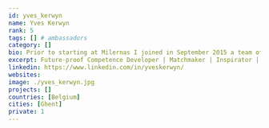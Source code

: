 ```yaml
---
id: yves_kerwyn
name: Yves Kerwyn
rank: 5
tags: [] # ambassadors
category: []
bio: Prior to starting at Milernas I joined in September 2015 a team of datacenter, storage, networking and hardware design experts to co-found Green IT Globe.Before that I spent 16 wonderful years at Microsoft. In my last role, partner sales executive, I managed the top Belgian partners for Microsoft’s Cloud Productivity business, leveraging my broad experience as a highly successful solution specialist for Office 365.As a solution specialist I accomplished (1x) +100% and (3x) +150% quota attainment, for which I was rewarded in 2012 with the Microsoft Circle of Excellence Top Attainment Platinum Award.Prior to the solution sales role I was for 5 years a product marketing manager for SharePoint and Office Professional Plus. Main achievement in this role is my leading contribution in developing the SharePoint ecosystem, particularly by devotedly representing Microsoft at virtually all public platforms where collaboration, enterprise content management and enterprise search were debated, directly and indirectly supporting the local SharePoint – and by consequence the Office – revenue growth acceleration. I started at Microsoft in January 1999 as a systems engineer and later developer evangelist, typically spending most of my time preparing and delivering TechNet & MSDN roadshows, covering a wide spectrum of products including Windows Server, SQL Server, Exchange Server, BizTalk Server and all Microsoft programming languages and development tools.In between I was for approximately 4 years a partner technology advisor, supporting the recruitment and development of Microsoft business partners, especially in new business opportunity domains. In this period I gradually converted from being rather technology-oriented to more business-focused, without losing my passion for technology. Before joining Microsoft I worked at Softamed, a computer telephony integration (CTI) start-up. In 1999 I co-founded Artilium, a mobile virtual network enabler (MVNE) spin-off. The internet should treated as a human right for all, and I love contributing to a goal that would make this possible. 
excerpt: Future-proof Competence Developer | Matchmaker | Inspirator | Passionate about People & Technology
linkedin: https://www.linkedin.com/in/yveskerwyn/
websites:
image: ./yves_kerwyn.jpg
projects: []
countries: [Belgium]
cities: [Ghent]
private: 1
---
```


